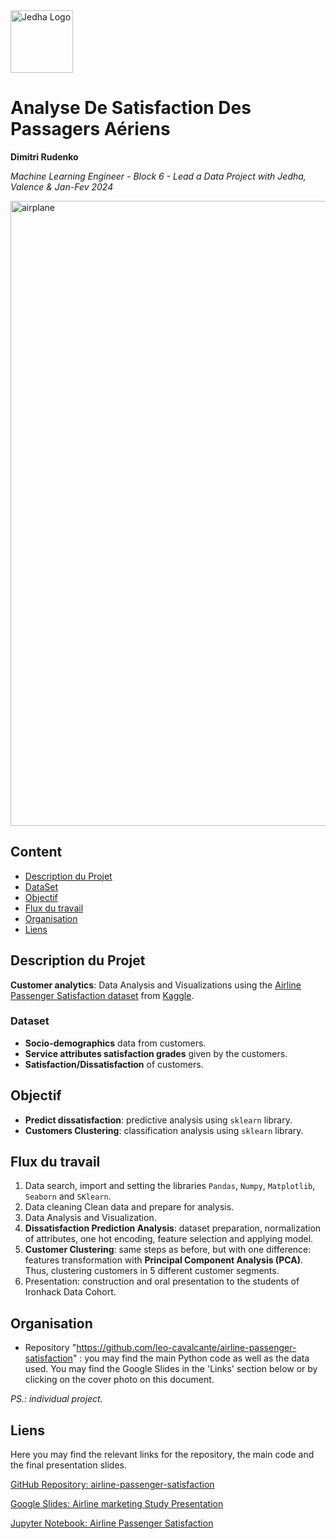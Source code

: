 <img src="https://github.com/DimitriRud/Satisfaction-Des-Passagers-Aeriens/assets/79415358/bdfe9be2-f124-45ed-a88d-9c6cd392c733)" alt="Jedha Logo" width="100"/>

# Analyse De Satisfaction Des Passagers Aériens
**Dimitri Rudenko**

*Machine Learning Engineer - Block 6 - Lead a Data Project with Jedha, Valence & Jan-Fev 2024*

<img src="https://github.com/DimitriRud/Satisfaction-Des-Passagers-Aeriens/assets/79415358/9555814d-f9b0-4285-b992-a50aab227953" alt="airplane" width="1000"/>

## Content
- [Description du Projet](#Description-du-Projet)
- [DataSet](#Dataset)
- [Objectif](#objectif)
- [Flux du travail](#flux-du-travail)
- [Organisation](#organisation)
- [Liens](#liens)

## Description du Projet
**Customer analytics**: Data Analysis and Visualizations using the [Airline Passenger Satisfaction dataset](https://www.kaggle.com/teejmahal20/airline-passenger-satisfaction) from [Kaggle](https://www.kaggle.com/).

### Dataset
- **Socio-demographics** data from customers.
- **Service attributes satisfaction grades** given by the customers.
- **Satisfaction/Dissatisfaction** of customers.

## Objectif
- **Predict dissatisfaction**: predictive analysis using `sklearn` library.
- **Customers Clustering**: classification analysis using `sklearn` library.

## Flux du travail
1. Data search, import and setting the libraries `Pandas`, `Numpy`, `Matplotlib`, `Seaborn` and `SKlearn`.
2. Data cleaning Clean data and prepare for analysis.
3. Data Analysis and Visualization.
5. **Dissatisfaction Prediction Analysis**: dataset preparation, normalization of attributes, one hot encoding, feature selection and applying model.
6. **Customer Clustering**: same steps as before, but with one difference: features transformation with **Principal Component Analysis (PCA)**. Thus, clustering customers in 5 different customer segments.
7. Presentation: construction and oral presentation to the students of Ironhack Data Cohort.

## Organisation
- Repository "https://github.com/leo-cavalcante/airline-passenger-satisfaction" : you may find the main Python code as well as the data used. You may find the Google Slides in the 'Links' section below or by clicking on the cover photo on this document.

*PS.: individual project.*

## Liens
Here you may find the relevant links for the repository, the main code and the final presentation slides.

[GitHub Repository: airline-passenger-satisfaction](https://github.com/leo-cavalcante/airline-passenger-satisfaction)  

[Google Slides: Airline marketing Study Presentation](https://docs.google.com/presentation/d/1xZyP2aMUz77MkY--vplO-l3r51uxLXpX2c8ILC20iGc/edit)

[Jupyter Notebook: Airline Passenger Satisfaction](https://github.com/leo-cavalcante/airline-passenger-satisfaction/blob/main/Airline%20Passenger%20Satisfaction.ipynb)  

